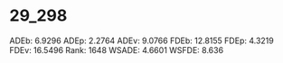 # 29_298

ADEb: 6.9296
ADEp: 2.2764
ADEv: 9.0766
FDEb: 12.8155
FDEp: 4.3219
FDEv: 16.5496
Rank: 1648
WSADE: 4.6601
WSFDE: 8.636